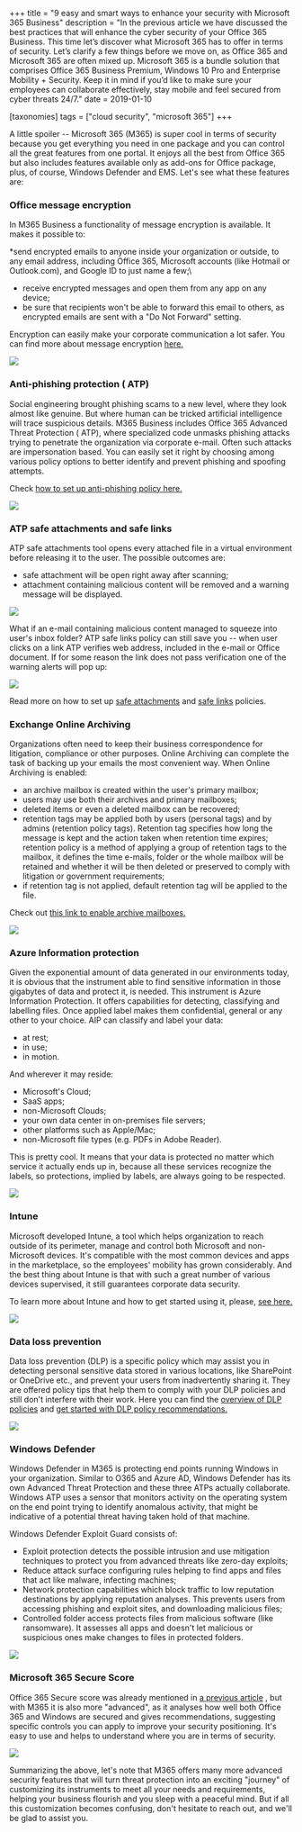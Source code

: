 +++
title = "9 easy and smart ways to enhance your security with Microsoft 365 Business"
description = "In the previous article we have discussed the best practices that will enhance the cyber security of your Office 365 Business. This time let’s discover what Microsoft 365 has to offer in terms of security. Let’s clarify a few things before we move on, as Office 365 and Microsoft 365 are often mixed up. Microsoft 365 is a bundle solution that comprises Office 365 Business Premium, Windows 10 Pro and Enterprise Mobility + Security. Keep it in mind if you’d like to make sure your employees can collaborate effectively, stay mobile and feel secured from cyber threats 24/7."
date = 2019-01-10

[taxonomies]
tags = ["cloud security", "microsoft 365"]
+++

A little spoiler -- Microsoft 365 (M365) is super cool in terms of
security because you get everything you need in one package and you can
control all the great features from one portal. It enjoys all the best
from Office 365 but also includes features available only as add-ons for
Office package, plus, of course, Windows Defender and EMS.
Let's see what these features are:

### Office message encryption

In M365 Business a functionality of message encryption is available. It
makes it possible to:

\*send encrypted emails to anyone inside your organization or outside,
to any email address, including Office 365, Microsoft accounts (like
Hotmail or Outlook.com), and Google ID to just name a few;\

-   receive encrypted messages and open them from any app on any device;
-   be sure that recipients won't be able to forward this email to
    others, as encrypted emails are sent with a "Do Not Forward"
    setting.

Encryption can easily make your corporate communication a lot safer. You
can find more about message encryption
[here.](https://docs.microsoft.com/en-us/office365/securitycompliance/ome)

![](https://o365hq.com/images/198.png)

### Anti-phishing protection ( ATP)

Social engineering brought phishing scams to a new level, where they
look almost like genuine. But where human can be tricked artificial
intelligence will trace suspicious details. M365 Business includes
Office 365 Advanced Threat Protection ( ATP), where specialized
code unmasks phishing attacks trying to penetrate the organization via
corporate e-mail. Often such attacks are impersonation based. You can
easily set it right by choosing among various policy options to better
identify and prevent phishing and spoofing attempts.

Check [how to set up anti-phishing policy
here.](https://docs.microsoft.com/en-us/office365/securitycompliance/set-up-anti-phishing-policies)

![](https://o365hq.com/images/199.png)

###  ATP safe attachments and safe links

 ATP safe attachments tool opens every attached file in a
virtual environment before releasing it to the user. The possible
outcomes are:

-   safe attachment will be open right away after scanning;
-   attachment containing malicious content will be removed and a
    warning message will be displayed.

![](https://o365hq.com/images/200.png)

What if an e-mail containing malicious content managed to squeeze into
user's inbox folder?  ATP safe links policy can still save you
-- when user clicks on a link  ATP verifies web address, included in the e-mail or Office document. If for some
reason the link does not pass verification one of the warning alerts
will pop up:

![](https://o365hq.com/images/201.png)

Read more on how to set up [safe
attachments](https://docs.microsoft.com/en-us/office365/securitycompliance/set-up-atp-safe-attachments-policies)
and [safe
links](https://docs.microsoft.com/en-us/office365/securitycompliance/set-up-atp-safe-links-policies)
policies.

### Exchange Online Archiving

Organizations often need to keep their business correspondence for
litigation, compliance or other purposes. Online Archiving can complete
the task of backing up your emails the most convenient way. When Online
Archiving is enabled:

-   an archive mailbox is created within the user's primary mailbox;
-   users may use both their archives and primary mailboxes;
-   deleted items or even a deleted mailbox can be recovered;
-   retention tags may be applied both by users (personal tags) and by
    admins (retention policy tags). Retention tag specifies how long the
    message is kept and the action taken when retention time expires;
    retention policy is a method of applying a group of retention tags
    to the mailbox, it defines the time e-mails, folder or the whole
    mailbox will be retained and whether it will be then deleted or
    preserved to comply with litigation or government requirements;
-   if retention tag is not applied, default retention tag will be
    applied to the file.

Check out [this link to enable archive
mailboxes.](https://docs.microsoft.com/en-us/office365/securitycompliance/enable-archive-mailboxes)

![](https://o365hq.com/images/202.png)

### Azure Information protection

Given the exponential amount of data generated in our environments
today, it is obvious that the instrument able to find sensitive
information in those gigabytes of data and protect it, is needed. This
instrument is Azure Information Protection. It offers capabilities for
detecting, classifying and labelling files. Once applied label makes
them confidential, general or any other to your choice.  AIP can
classify and label your data:

-   at rest;
-   in use;
-   in motion.

And wherever it may reside:

-   Microsoft's Cloud;
-   SaaS apps;
-   non-Microsoft Clouds;
-   your own data center in on-premises file servers;
-   other platforms such as Apple/Mac;
-   non-Microsoft file types (e.g. PDFs in Adobe Reader).

This is pretty cool. It means that your data is protected no matter
which service it actually ends up in, because all these services
recognize the labels, so protections, implied by labels, are always
going to be respected.

![](https://o365hq.com/images/203.png)

### Intune

Microsoft developed Intune, a tool which helps organization to reach
outside of its perimeter, manage and control both Microsoft and
non-Microsoft devices. It's compatible with the most common devices and
apps in the marketplace, so the employees' mobility has grown
considerably. And the best thing about Intune is that with such a great
number of various devices supervised, it still guarantees corporate data
security.

To learn more about Intune and how to get started using it, please, [see
here.](https://docs.microsoft.com/en-us/intune/)

![](https://o365hq.com/images/204.png)

### Data loss prevention

Data loss prevention (DLP) is a specific policy which may
assist you in detecting personal sensitive data stored in various
locations, like SharePoint or OneDrive etc., and prevent your users from
inadvertently sharing it. They are offered policy tips that help them to
comply with your DLP policies and still don't interfere with
their work. Here you can find the [overview of DLP
policies](https://docs.microsoft.com/en-us/office365/securitycompliance/data-loss-prevention-policies)
and [get started with  DLP policy
recommendations.](https://docs.microsoft.com/en-us/office365/securitycompliance/get-started-with-dlp-policy-recommendations)

![](https://o365hq.com/images/205.png)

### Windows Defender

Windows Defender in M365 is protecting end points running Windows in
your organization. Similar to O365 and Azure AD, Windows Defender has
its own Advanced Threat Protection and these three  ATPs
actually collaborate. Windows  ATP uses a sensor that monitors
activity on the operating system on the end point trying to identify
anomalous activity, that might be indicative of a potential threat
having taken hold of that machine.

Windows Defender Exploit Guard consists of:

-   Exploit protection detects the possible intrusion and use mitigation
    techniques to protect you from advanced threats like zero-day
    exploits;
-   Reduce attack surface configuring rules helping to find apps and
    files that act like malware, infecting machines;
-   Network protection capabilities which block traffic to low
    reputation destinations by applying reputation analyses. This
    prevents users from accessing phishing and exploit sites, and
    downloading malicious files;
-   Controlled folder access protects files from malicious software
    (like ransomware). It assesses all apps and doesn't let malicious or
    suspicious ones make changes to files in protected folders.

![](https://o365hq.com/images/206.png)

### Microsoft 365 Secure Score

Office 365 Secure score was already mentioned in [a previous
article](https://o365hq.com/blog/top-8-solutions-to-secure-your-office-365-business)
, but with M365 it is also more "advanced", as it analyses how well both
Office 365 and Windows are secured and gives recommendations, suggesting
specific controls you can apply to improve your security positioning.
It's easy to use and helps to understand where you are in terms of
security.

![](https://o365hq.com/images/207.png)

Summarizing the above, let's note that M365 offers many more advanced
security features that will turn threat protection into an exciting
"journey" of customizing its instruments to meet all your needs and
requirements, helping your business flourish and you sleep with a
peaceful mind. But if all this customization becomes confusing, don't
hesitate to reach out, and we'll be glad to assist you.